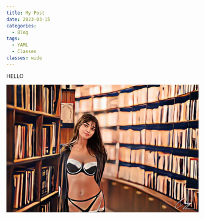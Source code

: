 ```yaml
---
title: My Post
date: 2023-03-15
categories:
  - Blog
tags:
  - YAML
  - Classes
classes: wide
---
```



HELLO


![My Image](https://raw.githubusercontent.com/sapiosexualbd/sapiosexualbd.github.io/master/IMG_0418.JPG)
